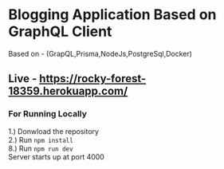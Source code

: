 # Blogging Application Based on GraphQL Client

 Based on - (GrapQL,Prisma,NodeJs,PostgreSql,Docker)

## Live - https://rocky-forest-18359.herokuapp.com/


### For Running Locally

1.) Donwload the repository <br/>
2.) Run `npm install` <br/>
8.) Run `npm run dev` <br/>
 Server starts up at port 4000
